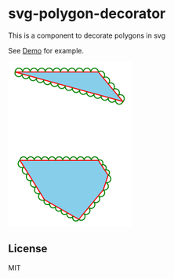 # svg-polygon-decorator
This is a component to decorate polygons in svg

See [Demo](https://rumax.github.io/svg-polygon-decorator/demo/ "Demo") for example.

![Example](./docs/example.png)

## License

MIT
